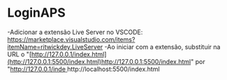 # LoginAPS

-Adicionar a extensão Live Server no VSCODE: https://marketplace.visualstudio.com/items?itemName=ritwickdey.LiveServer
-Ao iniciar com a extensão, substituir na URL o "[http://127.0.0.1/index.html](http://127.0.0.1:5500/index.html)http://127.0.0.1:5500/index.html" por "[http://127.0.0.1/inde
](http://localhost:5500/index.html)http://localhost:5500/index.html

